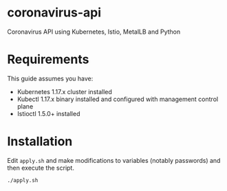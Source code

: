 # coronavirus-api
Coronavirus API using Kubernetes, Istio, MetalLB and Python

# Requirements

This guide assumes you have:

- Kubernetes 1.17.x cluster installed
- Kubectl 1.17.x binary installed and configured with management control plane
- Istioctl 1.5.0+ installed

# Installation
Edit `apply.sh` and make modifications to variables (notably passwords) and then execute the script.

`./apply.sh`

